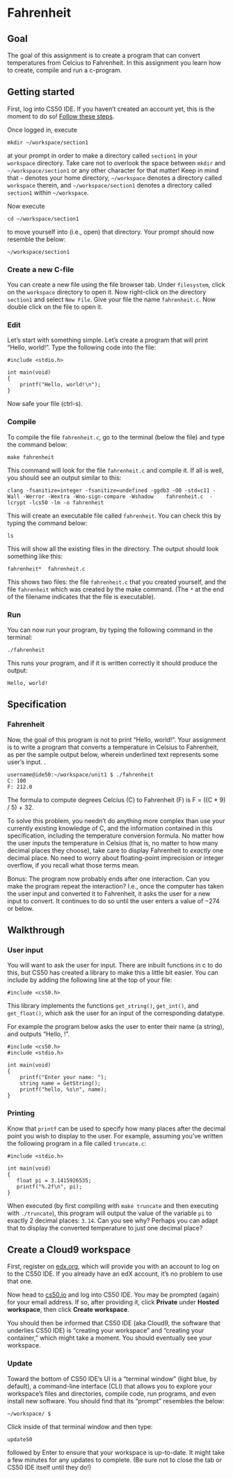 # Fahrenheit

## Goal

The goal of this assignment is to create a program that can convert temperatures from Celcius to Fahrenheit. In this assignment you learn how to create, compile and run a c-program.

## Getting started

First, log into CS50 IDE. If you haven’t created an account yet, this is the moment to do so! [Follow these steps](#create-a-cloud9-workspace).

Once logged in, execute


    mkdir ~/workspace/section1

at your prompt in order to make a directory called `section1` in your `workspace` directory. Take care not to overlook the space between `mkdir` and `~/workspace/section1` or any other character for that matter! Keep in mind that `~` denotes your home directory, `~/workspace` denotes a directory called `workspace` therein, and `~/workspace/section1` denotes a directory called `section1` within `~/workspace`.

Now execute


    cd ~/workspace/section1

to move yourself into (i.e., open) that directory. Your prompt should now resemble the below:


    ~/workspace/section1

### Create a new C-file

You can create a new file using the file browser tab. Under `filesystem`, click on the `workspace` directory to open it. Now right-click on the directory `section1` and select `New File`. Give your file the name `fahrenheit.c`. Now double click on the file to open it.

### Edit

Let’s start with something simple. Let’s create a program that will print “Hello, world!”. Type the following code into the file:


    #include <stdio.h>
    
    int main(void)
    {
        printf("Hello, world!\n");
    }

Now safe your file (ctrl-s).

### Compile

To compile the file `fahrenheit.c`, go to the terminal (below the file) and type the command below:


    make fahrenheit

This command will look for the file `fahrenheit.c` and compile it. If all is well, you should see an output similar to this:


    clang -fsanitize=integer -fsanitize=undefined -ggdb3 -O0 -std=c11 -Wall -Werror -Wextra -Wno-sign-compare -Wshadow    fahrenheit.c  -lcrypt -lcs50 -lm -o fahrenheit

This will create an executable file called `fahrenheit`. You can check this by typing the command below:


    ls

This will show all the existing files in the directory. The output should look something like this:


    fahrenheit*  fahrenheit.c

This shows two files: the file `fahrenheit.c` that you created yourself, and the file `fahrenheit` which was created by the make command. (The `*` at the end of the filename indicates that the file is executable).

### Run

You can now run your program, by typing the following command in the terminal:


    ./fahrenheit

This runs your program, and if it is written correctly it should produce the output:


    Hello, world!

## Specification

### Fahrenheit

Now, the goal of this program is not to print “Hello, world!”. Your assignment is to write a program that converts a temperature in Celsius to Fahrenheit, as per the sample output below, wherein underlined text represents some user’s input.
.

    username@ide50:~/workspace/unit1 $ ./fahrenheit
    C: 100
    F: 212.0

The formula to compute degrees Celcius (C) to Fahrenheit (F) is F = ((C * 9) / 5) + 32.

To solve this problem, you needn’t do anything more complex than use your currently existing knowledge of C, and the information contained in this specification, including the temperature conversion formula. No matter how the user inputs the temperature in Celsius (that is, no matter to how many decimal places they choose), take care to display Fahrenheit to *exactly* one decimal place. No need to worry about floating-point imprecision or integer overflow, if you recall what those terms mean.

Bonus: The program now probably ends after one interaction. Can you make the program repeat the interaction? I.e., once the computer has taken the user input and converted it to Fahrenheit, it asks the user for a new input to convert. It continues to do so until the user enters a value of −274 or below.

## Walkthrough

### User input

You will want to ask the user for input. There are inbuilt functions in c to do this, but CS50 has created a library to make this a little bit easier. You can include by adding the following line at the top of your file:


    #include <cs50.h> 

This library implements the functions `get_string()`, `get_int()`, and `get_float()`, which ask the user for an input of the corresponding datatype.

For example the program below asks the user to enter their name (a string), and outputs “Hello, <name>!”.


    #include <cs50.h>
    #include <stdio.h>
    
    int main(void)
    {
        printf("Enter your name: ");
        string name = GetString();
        printf("hello, %s\n", name);
    }


### Printing

Know that `printf` can be used to specify how many places after the decimal point you wish to display to the user. For example, assuming you’ve written the following program in a file called `truncate.c`:


    #include <stdio.h>
    
    int main(void)
    {
       float pi = 3.1415926535;
       printf("%.2f\n", pi);
    }

When executed (by first compiling with `make truncate` and then executing with `./truncate`), this program will output the value of the variable `pi` to exactly 2 decimal places: `3.14`. Can you see why? Perhaps you can adapt that to display the converted temperature to just one decimal place?

## Create a Cloud9 workspace

First, register on [edx.org](https://courses.edx.org/register), which will provide you with an account to log on to the CS50 IDE. If you already have an edX account, it’s no problem to use that one.

Now head to [cs50.io](https://cs50.io/) and log into CS50 IDE. You may be prompted (again) for your email address. If so, after providing it, click **Private** under **Hosted workspace**, then click **Create workspace**.

You should then be informed that CS50 IDE (aka Cloud9, the software that underlies CS50 IDE) is “creating your workspace” and “creating your container,” which might take a moment. You should eventually see your workspace.

### Update

Toward the bottom of CS50 IDE’s UI is a “terminal window” (light blue, by default), a command-line interface (CLI) that allows you to explore your workspace’s files and directories, compile code, run programs, and even install new software. You should find that its “prompt” resembles the below:


    ~/workspace/ $

Click inside of that terminal window and then type:


    update50

followed by Enter to ensure that your workspace is up-to-date. It might take a few minutes for any updates to complete. (Be sure not to close the tab or CS50 IDE itself until they do!)

